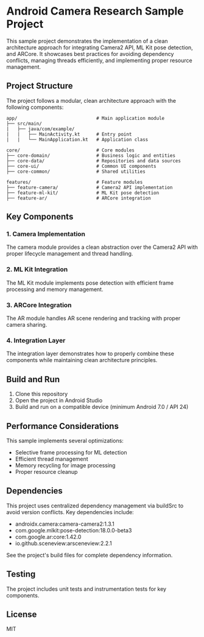 # Android Camera Research Sample Project

This sample project demonstrates the implementation of a clean architecture approach for integrating Camera2 API, ML Kit pose detection, and ARCore. It showcases best practices for avoiding dependency conflicts, managing threads efficiently, and implementing proper resource management.

## Project Structure

The project follows a modular, clean architecture approach with the following components:

```
app/                             # Main application module
├── src/main/
|   ├── java/com/example/
|   |   ├── MainActivity.kt      # Entry point
|   |   └── MainApplication.kt   # Application class

core/                            # Core modules
├── core-domain/                 # Business logic and entities
├── core-data/                   # Repositories and data sources
├── core-ui/                     # Common UI components
├── core-common/                 # Shared utilities

features/                        # Feature modules
├── feature-camera/              # Camera2 API implementation
├── feature-ml-kit/              # ML Kit pose detection
├── feature-ar/                  # ARCore integration
```

## Key Components

### 1. Camera Implementation

The camera module provides a clean abstraction over the Camera2 API with proper lifecycle management and thread handling.

### 2. ML Kit Integration

The ML Kit module implements pose detection with efficient frame processing and memory management.

### 3. ARCore Integration

The AR module handles AR scene rendering and tracking with proper camera sharing.

### 4. Integration Layer

The integration layer demonstrates how to properly combine these components while maintaining clean architecture principles.

## Build and Run

1. Clone this repository
2. Open the project in Android Studio
3. Build and run on a compatible device (minimum Android 7.0 / API 24)

## Performance Considerations

This sample implements several optimizations:

- Selective frame processing for ML detection
- Efficient thread management
- Memory recycling for image processing
- Proper resource cleanup

## Dependencies

This project uses centralized dependency management via buildSrc to avoid version conflicts. Key dependencies include:

- androidx.camera:camera-camera2:1.3.1
- com.google.mlkit:pose-detection:18.0.0-beta3
- com.google.ar:core:1.42.0
- io.github.sceneview:arsceneview:2.2.1

See the project's build files for complete dependency information.

## Testing

The project includes unit tests and instrumentation tests for key components.

## License

MIT
